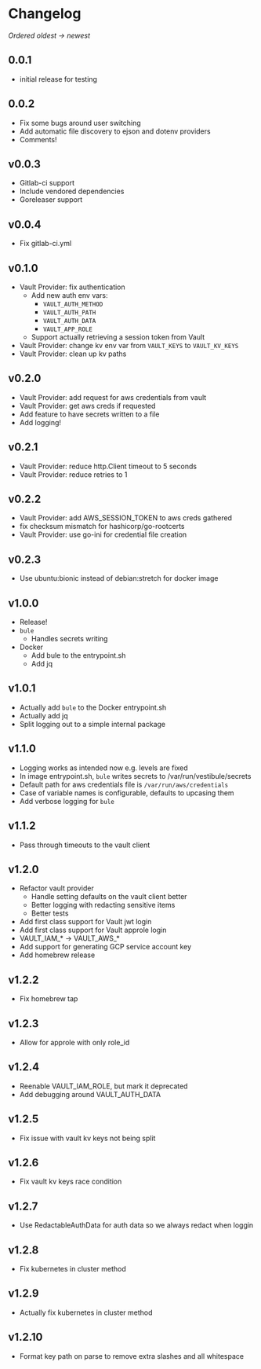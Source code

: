 # Changelog

_Ordered oldest -> newest_

## 0.0.1

* initial release for testing

## 0.0.2

* Fix some bugs around user switching
* Add automatic file discovery to ejson and dotenv providers
* Comments!

## v0.0.3

* Gitlab-ci support
* Include vendored dependencies
* Goreleaser support

## v0.0.4

* Fix gitlab-ci.yml

## v0.1.0

*  Vault Provider: fix authentication
   *  Add new auth env vars: 
      *  `VAULT_AUTH_METHOD`
      *  `VAULT_AUTH_PATH`
      *  `VAULT_AUTH_DATA`
      *  `VAULT_APP_ROLE`
   *  Support actually retrieving a session token from Vault
*  Vault Provider: change kv env var from `VAULT_KEYS` to `VAULT_KV_KEYS`
*  Vault Provider: clean up kv paths

## v0.2.0

* Vault Provider: add request for aws credentials from vault
* Vault Provider: get aws creds if requested
* Add feature to have secrets written to a file
* Add logging!

## v0.2.1

* Vault Provider: reduce http.Client timeout to 5 seconds
* Vault Provider: reduce retries to 1

## v0.2.2

* Vault Provider: add AWS_SESSION_TOKEN to aws creds gathered
* fix checksum mismatch for hashicorp/go-rootcerts
* Vault Provider: use go-ini for credential file creation

## v0.2.3

* Use ubuntu:bionic instead of debian:stretch for docker image

## v1.0.0

* Release!
* `bule`
  * Handles secrets writing
* Docker
  * Add bule to the entrypoint.sh
  * Add jq

## v1.0.1

* Actually add `bule` to the Docker entrypoint.sh
* Actually add jq
* Split logging out to a simple internal package

## v1.1.0

* Logging works as intended now e.g. levels are fixed
* In image entrypoint.sh, `bule` writes secrets to /var/run/vestibule/secrets
* Default path for aws credentials file is `/var/run/aws/credentials`
* Case of variable names is configurable, defaults to upcasing them
* Add verbose logging for `bule`

## v1.1.2

* Pass through timeouts to the vault client

## v1.2.0

* Refactor vault provider
  * Handle setting defaults on the vault client better
  * Better logging with redacting sensitive items
  * Better tests
* Add first class support for Vault jwt login
* Add first class support for Vault approle login
* VAULT_IAM_* -> VAULT_AWS_*
* Add support for generating GCP service account key
* Add homebrew release

## v1.2.2

* Fix homebrew tap

## v1.2.3

* Allow for approle with only role_id

## v1.2.4

* Reenable VAULT_IAM_ROLE, but mark it deprecated
* Add debugging around VAULT_AUTH_DATA

## v1.2.5

* Fix issue with vault kv keys not being split

## v1.2.6

* Fix vault kv keys race condition

## v1.2.7

* Use RedactableAuthData for auth data so we always redact when loggin

## v1.2.8

* Fix kubernetes in cluster method

## v1.2.9

* Actually fix kubernetes in cluster method

## v1.2.10

* Format key path on parse to remove extra slashes and all whitespace

